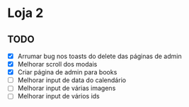 # Loja 2

## TODO

-   [x] Arrumar bug nos toasts do delete das páginas de admin
-   [x] Melhorar scroll dos modais
-   [x] Criar página de admin para books
-   [ ] Melhorar input de data do calendário
-   [ ] Melhorar input de várias imagens
-   [ ] Melhorar input de vários ids
